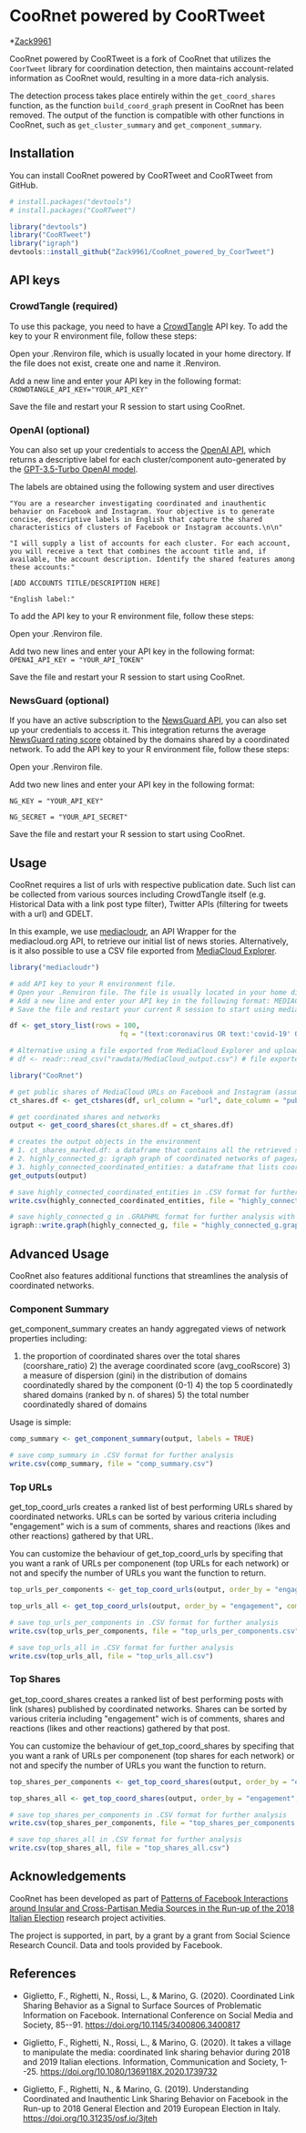# CooRnet powered by CooRTweet
*[Zack9961](https://github.com/Zack9961)

CooRnet powered by CooRTweet is a fork of CooRnet that utilizes the `CoorTweet` library for coordination detection, then maintains account-related information as CooRnet would, resulting in a more data-rich analysis.

The detection process takes place entirely within the `get_coord_shares` function, as the function `build_coord_graph` present in CooRnet has been removed. The output of the function is compatible with other functions in CooRnet, such as `get_cluster_summary` and `get_component_summary`.

## Installation

You can install CooRnet powered by CooRTweet and CooRTweet from GitHub.

``` r
# install.packages("devtools")
# install.packages("CooRTweet")

library("devtools")
library("CooRTweet")
library("igraph")
devtools::install_github("Zack9961/CooRnet_powered_by_CoorTweet")

```

## API keys

### **CrowdTangle (required)**

To use this package, you need to have a [CrowdTangle](https://www.crowdtangle.com/) API key. To add the key to your R environment file, follow these steps:

Open your .Renviron file, which is usually located in your home directory. If the file does not exist, create one and name it .Renviron.

Add a new line and enter your API key in the following format: `CROWDTANGLE_API_KEY="YOUR_API_KEY"`

Save the file and restart your R session to start using CooRnet.

### **OpenAI (optional)**

You can also set up your credentials to access the [OpenAI API](https://openai.com/blog/openai-api), which returns a descriptive label for each cluster/component auto-generated by the [GPT-3.5-Turbo OpenAI model](https://platform.openai.com/docs/models/gpt-3-5).

The labels are obtained using the following system and user directives

`"You are a researcher investigating coordinated and inauthentic behavior on Facebook and Instagram. Your objective is to generate concise, descriptive labels in English that capture the shared characteristics of clusters of Facebook or Instagram accounts.\n\n"`

`"I will supply a list of accounts for each cluster. For each account, you will receive a text that combines the account title and, if available, the account description. Identify the shared features among these accounts:"`

`[ADD ACCOUNTS TITLE/DESCRIPTION HERE]`

`"English label:"`

To add the API key to your R environment file, follow these steps:

Open your .Renviron file.

Add two new lines and enter your API key in the following format: `OPENAI_API_KEY = "YOUR_API_TOKEN"`

Save the file and restart your R session to start using CooRnet.

### **NewsGuard (optional)**

If you have an active subscription to the [NewsGuard API](https://www.newsguardtech.com/it/), you can also set up your credentials to access it. This integration returns the average [NewsGuard rating score](https://www.newsguardtech.com/ratings/rating-process-criteria/) obtained by the domains shared by a coordinated network. To add the API key to your R environment file, follow these steps:

Open your .Renviron file.

Add two new lines and enter your API key in the following format:

`NG_KEY = "YOUR_API_KEY"`

`NG_SECRET = "YOUR_API_SECRET"`

Save the file and restart your R session to start using CooRnet.

## Usage

CooRnet requires a list of urls with respective publication date. Such list can be collected from various sources including CrowdTangle itself (e.g. Historical Data with a link post type filter), Twitter APIs (filtering for tweets with a url) and GDELT.

In this example, we use <A HREF="https://github.com/jandix/mediacloudr">mediacloudr</A>, an API Wrapper for the mediacloud.org API, to retrieve our initial list of news stories. Alternatively, is it also possible to use a CSV file exported from <A HREF="https://explorer.mediacloud.org/#/home">MediaCloud Explorer</A>.

``` r
library("mediacloudr")

# add API key to your R environment file.
# Open your .Renviron file. The file is usually located in your home directory. If the file does not exist, just create one and name it .Renviron.
# Add a new line and enter your API key in the following format: MEDIACLOUD_API_KEY=<YOUR_API_KEY>.
# Save the file and restart your current R session to start using mediacloudr.

df <- get_story_list(rows = 100,
                           fq = "(text:coronavirus OR text:'covid-19' OR text:'SARS-CoV-2') AND (tags_id_media:186572515 OR tags_id_media:186572435 OR tags_id_media:186572516 OR tags_id_media:162546808 OR tags_id_media:162546809) AND publish_date:[2020-03-02T00:00:00.000Z TO 2020-04-03T00:00:00.000Z]")

# Alternative using a file exported from MediaCloud Explorer and uploaded into r
# df <- readr::read_csv("rawdata/MediaCloud_output.csv") # file exported from MediaCloud

library("CooRnet")

# get public shares of MediaCloud URLs on Facebook and Instagram (assumes a valid CROWDTANGLE_API_KEY in Env).
ct_shares.df <- get_ctshares(df, url_column = "url", date_column = "publish_date", platforms = "facebook,instagram", sleep_time = 1, nmax = 100, clean_urls = TRUE)

# get coordinated shares and networks
output <- get_coord_shares(ct_shares.df = ct_shares.df)

# creates the output objects in the environment
# 1. ct_shares_marked.df: a dataframe that contains all the retrieved social media shares plus an extra boolean variable (is_coordinated) that identify if the shares was coordinated.
# 2. highly_connected_g: igraph graph of coordinated networks of pages/groups/accounts
# 3. highly_connected_coordinated_entities: a dataframe that lists coordinated entities and corresponding component
get_outputs(output)

# save highly_connected_coordinated_entities in .CSV format for further analysis
write.csv(highly_connected_coordinated_entities, file = "highly_connected_coordinated_entities.csv")

# save highly_connected_g in .GRAPHML format for further analysis with Gephi or similar softwares
igraph::write.graph(highly_connected_g, file = "highly_connected_g.graphml", format = "graphml")
```

## Advanced Usage

CooRnet also features additional functions that streamlines the analysis of coordinated networks.

### Component Summary

get_component_summary creates an handy aggregated views of network properties including:

1)  the proportion of coordinated shares over the total shares (coorshare_ratio) 2) the average coordinated score (avg_cooRscore) 3) a measure of dispersion (gini) in the distribution of domains coordinatedly shared by the component (0-1) 4) the top 5 coordinatedly shared domains (ranked by n. of shares) 5) the total number coordinatedly shared of domains

Usage is simple:

``` r
comp_summary <- get_component_summary(output, labels = TRUE)

# save comp_summary in .CSV format for further analysis
write.csv(comp_summary, file = "comp_summary.csv")
```

### Top URLs

get_top_coord_urls creates a ranked list of best performing URLs shared by coordinated networks. URLs can be sorted by various criteria including "engagement" wich is a sum of comments, shares and reactions (likes and other reactions) gathered by that URL.

You can customize the behaviour of get_top_coord_urls by specifing that you want a rank of URLs per componenent (top URLs for each network) or not and specify the number of URLs you want the function to return.

``` r
top_urls_per_components <- get_top_coord_urls(output, order_by = "engagement", component = TRUE, top = 10)

top_urls_all <- get_top_coord_urls(output, order_by = "engagement", component = FALSE, top = 10)

# save top_urls_per_components in .CSV format for further analysis
write.csv(top_urls_per_components, file = "top_urls_per_components.csv")

# save top_urls_all in .CSV format for further analysis
write.csv(top_urls_all, file = "top_urls_all.csv")
```

### Top Shares

get_top_coord_shares creates a ranked list of best performing posts with link (shares) published by coordinated networks. Shares can be sorted by various criteria including "engagement" wich is of comments, shares and reactions (likes and other reactions) gathered by that post.

You can customize the behaviour of get_top_coord_shares by specifing that you want a rank of URLs per componenent (top shares for each network) or not and specify the number of URLs you want the function to return.

``` r
top_shares_per_components <- get_top_coord_shares(output, order_by = "engagement", component = TRUE, top = 10)

top_shares_all <- get_top_coord_shares(output, order_by = "engagement", component = FALSE, top = 10)

# save top_shares_per_components in .CSV format for further analysis
write.csv(top_shares_per_components, file = "top_shares_per_components.csv")

# save top_shares_all in .CSV format for further analysis
write.csv(top_shares_all, file = "top_shares_all.csv")
```

## Acknowledgements

CooRnet has been developed as part of [Patterns of Facebook Interactions around Insular and Cross-Partisan Media Sources in the Run-up of the 2018 Italian Election](https://sites.google.com/uniurb.it/mine/home) research project activities.

The project is supported, in part, by a grant by a grant from Social Science Research Council. Data and tools provided by Facebook.

## References

-   Giglietto, F., Righetti, N., Rossi, L., & Marino, G. (2020). Coordinated Link Sharing Behavior as a Signal to Surface Sources of Problematic Information on Facebook. International Conference on Social Media and Society, 85--91. <https://doi.org/10.1145/3400806.3400817>

-   Giglietto, F., Righetti, N., Rossi, L., & Marino, G. (2020). It takes a village to manipulate the media: coordinated link sharing behavior during 2018 and 2019 Italian elections. Information, Communication and Society, 1--25. <https://doi.org/10.1080/1369118X.2020.1739732>

-   Giglietto, F., Righetti, N., & Marino, G. (2019). Understanding Coordinated and Inauthentic Link Sharing Behavior on Facebook in the Run-up to 2018 General Election and 2019 European Election in Italy. <https://doi.org/10.31235/osf.io/3jteh>
